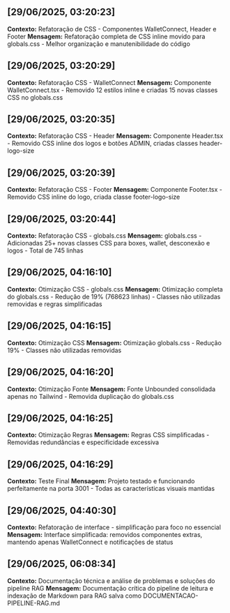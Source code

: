 
## [29/06/2025, 03:20:23]
**Contexto:** Refatoração de CSS - Componentes WalletConnect, Header e Footer
**Mensagem:**
Refatoração completa de CSS inline movido para globals.css - Melhor organização e manutenibilidade do código

## [29/06/2025, 03:20:29]
**Contexto:** Refatoração CSS - WalletConnect
**Mensagem:**
Componente WalletConnect.tsx - Removido 12 estilos inline e criadas 15 novas classes CSS no globals.css

## [29/06/2025, 03:20:35]
**Contexto:** Refatoração CSS - Header
**Mensagem:**
Componente Header.tsx - Removido CSS inline dos logos e botões ADMIN, criadas classes header-logo-size

## [29/06/2025, 03:20:39]
**Contexto:** Refatoração CSS - Footer
**Mensagem:**
Componente Footer.tsx - Removido CSS inline do logo, criada classe footer-logo-size

## [29/06/2025, 03:20:44]
**Contexto:** Refatoração CSS - globals.css
**Mensagem:**
globals.css - Adicionadas 25+ novas classes CSS para boxes, wallet, desconexão e logos - Total de 745 linhas

## [29/06/2025, 04:16:10]
**Contexto:** Otimização CSS - globals.css
**Mensagem:**
Otimização completa do globals.css - Redução de 19% (768623 linhas) - Classes não utilizadas removidas e regras simplificadas

## [29/06/2025, 04:16:15]
**Contexto:** Otimização CSS
**Mensagem:**
Otimização globals.css - Redução 19% - Classes não utilizadas removidas

## [29/06/2025, 04:16:20]
**Contexto:** Otimização Fonte
**Mensagem:**
Fonte Unbounded consolidada apenas no Tailwind - Removida duplicação do globals.css

## [29/06/2025, 04:16:25]
**Contexto:** Otimização Regras
**Mensagem:**
Regras CSS simplificadas - Removidas redundâncias e especificidade excessiva

## [29/06/2025, 04:16:29]
**Contexto:** Teste Final
**Mensagem:**
Projeto testado e funcionando perfeitamente na porta 3001 - Todas as características visuais mantidas

## [29/06/2025, 04:40:30]
**Contexto:** Refatoração de interface - simplificação para foco no essencial
**Mensagem:**
Interface simplificada: removidos componentes extras, mantendo apenas WalletConnect e notificações de status

## [29/06/2025, 06:08:34]
**Contexto:** Documentação técnica e análise de problemas e soluções do pipeline RAG
**Mensagem:**
Documentação crítica do pipeline de leitura e indexação de Markdown para RAG salva como DOCUMENTACAO-PIPELINE-RAG.md
